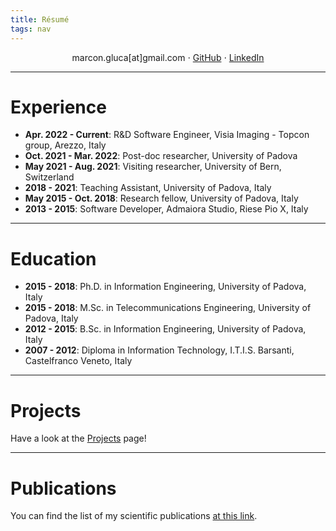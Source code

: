 ```yaml
---
title: Résumé
tags: nav
---
```



<center>
marcon.gluca[at]gmail.com ⋅ <a href=https://github.com/geeanlooca>GitHub</a> ⋅ <a href="https://www.linkedin.com/in/gianluca-marcon/">LinkedIn</a>
</center>

---
# Experience


- **Apr. 2022 - Current**: R&D Software Engineer, Visia Imaging - Topcon group, Arezzo, Italy
- **Oct. 2021 - Mar. 2022**: Post-doc researcher, University of Padova
- **May 2021 - Aug. 2021**: Visiting researcher, University of Bern, Switzerland
- **2018 - 2021**: Teaching Assistant, University of Padova, Italy
- **May 2015 - Oct. 2018**: Research fellow, University of Padova, Italy
- **2013 - 2015**: Software Developer, Admaiora Studio, Riese Pio X, Italy

---

# Education

- **2015 - 2018**: Ph.D. in Information Engineering, University of Padova, Italy
- **2015 - 2018**: M.Sc. in Telecommunications Engineering, University of Padova, Italy
- **2012 - 2015**: B.Sc. in Information Engineering, University of Padova, Italy
- **2007 - 2012**: Diploma in Information Technology, I.T.I.S. Barsanti, Castelfranco Veneto, Italy

---

# Projects
Have a look at the [Projects](/03-projects) page!


---
# Publications

You can find the list of my scientific publications [at this link](/02-publications).

